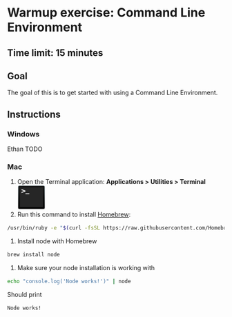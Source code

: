 # Warmup exercise: Command Line Environment

## Time limit: 15 minutes

## Goal

The goal of this is to get started with using a Command Line Environment.

## Instructions

### Windows

Ethan TODO

### Mac

1. Open the Terminal application: **Applications > Utilities > Terminal** <img src="img/terminal.png" width="64">
1. Run this command to install [Homebrew](http://brew.sh/):
  ```bash
  /usr/bin/ruby -e "$(curl -fsSL https://raw.githubusercontent.com/Homebrew/install/master/install)"
  ```
1. Install node with Homebrew
  ```bash
  brew install node
  ```
1. Make sure your node installation is working with
  ```bash
  echo "console.log('Node works!')" | node
  ```
  Should print
  ```bash
  Node works!
  ```
